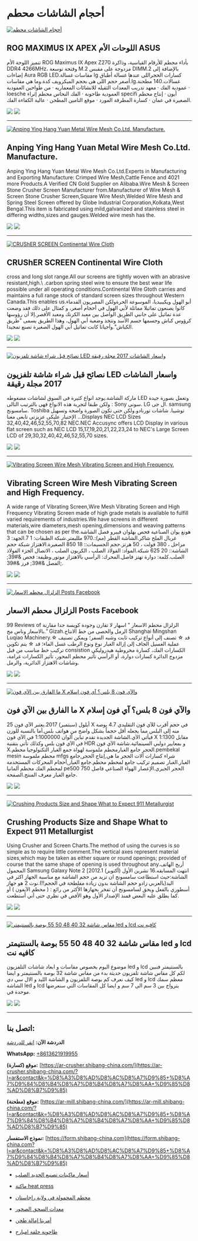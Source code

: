# أحجام الشاشات محطم

<a href="https://swt.shibang-china.com/?l=ar&img&k=%D8%A3%D8%AD%D8%AC%D8%A7%D9%85+%D8%A7%D9%84%D8%B4%D8%A7%D8%B4%D8%A7%D8%AA+%D9%85%D8%AD%D8%B7%D9%85" target="_blank">![أحجام الشاشات محطم](http://static.shibang-china.com/all-800x300/1403.jpg)</a>

## ROG MAXIMUS IX APEX اللوحات الأم ASUS
تتميز اللوحة الأم ROG Maximus IX Apex Z270 بأداء محطم للأرقام القياسية، وذاكرة DDR4 4266MHz، وفتحة توسعة M.2 مزدوجة على مقبس DIMM.2 بالإضافة إلى إضاءات Aura RGB LED.مقاسات غسالة lg كسارات الحجراللى عندها غسالة أطباق أصغر حجم اللى هى بحجم الميكرويف كدة.وما هي مقاسات.lg.غسالات.140 مطحنة عمودية الفك &middot; معهد تدريب المعدات الثقيله للانشائات المعماريه &middot; من طواحين العمودية &middot; loesche العمودية طاحونة &middot; الفك النحاس محطم إثراء specifi أيون &middot; إنتاج محطم الصغيرة في عمان &middot; كسارة المطرقة المورد &middot; موقع التامين المطحن &middot; عالية الكفاءة الفك.


<a href="https://whatsapp.shibangsoft.com/WhatsApp.php" target="_blank" title="WhatsApp">![](http://static.shibang-china.com/icon/whatsapp.png)</a> <a href="https://swt.shibang-china.com/?l=ar&icon&k=%D8%A3%D8%AD%D8%AC%D8%A7%D9%85+%D8%A7%D9%84%D8%B4%D8%A7%D8%B4%D8%A7%D8%AA+%D9%85%D8%AD%D8%B7%D9%85" target="_blank">![](http://static.shibang-china.com/icon/chat-ar.png)</a>

---

<a href="https://swt.shibang-china.com/?l=ar&img&k=%D8%A3%D8%AD%D8%AC%D8%A7%D9%85+%D8%A7%D9%84%D8%B4%D8%A7%D8%B4%D8%A7%D8%AA+%D9%85%D8%AD%D8%B7%D9%85" target="_blank">![Anping Ying Hang Yuan Metal Wire Mesh Co.Ltd. Manufacture.](http://static.shibang-china.com/all-800x300/1206.jpg)</a>

## Anping Ying Hang Yuan Metal Wire Mesh Co.Ltd. Manufacture.
Anping Ying Hang Yuan Metal Wire Mesh Co.Ltd.Experts in Manufacturing and Exporting Manufacture: Crimped Wire Mesh,Cattle Fence and 4021 more Products.A Verified CN Gold Supplier on Alibaba.Wire Mesh &amp; Screen Stone Crusher Screen Manufacturer from.Manufacturer of Wire Mesh &amp; Screen Stone Crusher Screen,Square Wire Mesh,Welded Wire Mesh and Spring Steel Screen offered by Globe Industrial Corporation,Kolkata,West Bengal.This item is fabricated using mild,galvanized and stainless steel in differing widths,sizes and gauges.Welded wire mesh has the.


<a href="https://whatsapp.shibangsoft.com/WhatsApp.php" target="_blank" title="WhatsApp">![](http://static.shibang-china.com/icon/whatsapp.png)</a> <a href="https://swt.shibang-china.com/?l=ar&icon&k=%D8%A3%D8%AD%D8%AC%D8%A7%D9%85+%D8%A7%D9%84%D8%B4%D8%A7%D8%B4%D8%A7%D8%AA+%D9%85%D8%AD%D8%B7%D9%85" target="_blank">![](http://static.shibang-china.com/icon/chat-ar.png)</a>

---

<a href="https://swt.shibang-china.com/?l=ar&img&k=%D8%A3%D8%AD%D8%AC%D8%A7%D9%85+%D8%A7%D9%84%D8%B4%D8%A7%D8%B4%D8%A7%D8%AA+%D9%85%D8%AD%D8%B7%D9%85" target="_blank">![CRUShER SCREEN Continental Wire Cloth](http://static.shibang-china.com/all-800x300/1376.jpg)</a>

## CRUShER SCREEN Continental Wire Cloth
cross and Iong slot range.All our screens are tightly woven with an abrasive resistant,high.\ .carbon spring steel wire to ensure the best wear life possible under all operating conditions.Continental Wire Gtoth carries and maintains a full range stock of standard screen sizes throughout Western Canada.This enables us.أبو الهول ويكيبيديا، الموسوعة الحرةولكن المصريون القدماء كانوا يصنعون تماثيلا مماثلة لأبي الهول في أحجام أصغر، و كمثال على ذلك فقد وضعت عدة تماثيل على جانبي الطريق الواصل بين معبد الكرنك ومعبد الأقصر.إلا أن رؤوسها كرؤوس كباش وجسمها جسم الأسد وتتخذ وضعية أبي الهول، وهذا الطريق يسمى &quot;طريق الكباش&quot;.وأحيانا كانت تماثيل أبي الهول الصغيرة تصنع تمجيدا.


<a href="https://whatsapp.shibangsoft.com/WhatsApp.php" target="_blank" title="WhatsApp">![](http://static.shibang-china.com/icon/whatsapp.png)</a> <a href="https://swt.shibang-china.com/?l=ar&icon&k=%D8%A3%D8%AD%D8%AC%D8%A7%D9%85+%D8%A7%D9%84%D8%B4%D8%A7%D8%B4%D8%A7%D8%AA+%D9%85%D8%AD%D8%B7%D9%85" target="_blank">![](http://static.shibang-china.com/icon/chat-ar.png)</a>

---

<a href="https://swt.shibang-china.com/?l=ar&img&k=%D8%A3%D8%AD%D8%AC%D8%A7%D9%85+%D8%A7%D9%84%D8%B4%D8%A7%D8%B4%D8%A7%D8%AA+%D9%85%D8%AD%D8%B7%D9%85" target="_blank">![نصائح قبل شراء شاشة تلفزيون LED واسعار الشاشات 2017 مجلة رقيقة](http://static.shibang-china.com/all-800x300/230.jpg)</a>

## نصائح قبل شراء شاشة تلفزيون LED واسعار الشاشات 2017 مجلة رقيقة
ماركة الشاشة.يوجد انواع كثيرة فى السوق لشاشات مضغوطه LED وتعمل بصورة جيدة ولكن طبقا لتجربة هذه الانواع فهى بالترتيب التالى : Sony سونى. LG ال جى. samsung سامسونج. Toshiba توشيبا. شاشات تورنادو.ولكن حتى تكون الصورة واضحة وتسهيل الإختيار عليكى عزيزتى تابعى معنا …Displays NEC LCD Sizes 32,40,42,46,52,55,70,82 NEC.NEC Accusync offers LCD Display in various flat screen such as NEC LCD 15,17,19,20,21,22,23,24 to NEC&#39;s Large Screen LCD of 29,30,32,40,42,46,52,55,70 sizes.


<a href="https://whatsapp.shibangsoft.com/WhatsApp.php" target="_blank" title="WhatsApp">![](http://static.shibang-china.com/icon/whatsapp.png)</a> <a href="https://swt.shibang-china.com/?l=ar&icon&k=%D8%A3%D8%AD%D8%AC%D8%A7%D9%85+%D8%A7%D9%84%D8%B4%D8%A7%D8%B4%D8%A7%D8%AA+%D9%85%D8%AD%D8%B7%D9%85" target="_blank">![](http://static.shibang-china.com/icon/chat-ar.png)</a>

---

<a href="https://swt.shibang-china.com/?l=ar&img&k=%D8%A3%D8%AD%D8%AC%D8%A7%D9%85+%D8%A7%D9%84%D8%B4%D8%A7%D8%B4%D8%A7%D8%AA+%D9%85%D8%AD%D8%B7%D9%85" target="_blank">![Vibrating Screen Wire Mesh Vibrating Screen and High Frequency.](http://static.shibang-china.com/all-800x300/935.jpg)</a>

## Vibrating Screen Wire Mesh Vibrating Screen and High Frequency.
A wide range of Vibrating Screen,Wire Mesh Vibrating Screen and High Frequency Vibrating Screen made of high grade metals is available to fulfill varied requirements of industries.We have screens in different materials,wire diameters,mesh opening,dimensions and weaving patterns that can be chosen as per the.هونغ يوان الصناعية فحص بهلوان فيبرو فصل الشاشة غربال الملح شاكر.الشاشة القطر (مم):.970 ملليمتر.شبكة الطبقات: 1 7.الجهد: 3 مراحل ، 380 فولت ، 50 هرتز.حجم الجسيمات:: 18 850 الصغيرة.الاهتزاز شبكة حجم الشاشة:: 20 625 شبكة.المواد: الفولاذ الصلب ، الكربون الصلب ، الاتصال الجزء الفولاذ الصلب.كلمة: دوارة تهتز فاصل.المحرك: الرأسي بالاهتزاز موتور.وظيفة: فحص &amp;#39; الفصل &amp;#39; فرز &amp;#39;.


<a href="https://whatsapp.shibangsoft.com/WhatsApp.php" target="_blank" title="WhatsApp">![](http://static.shibang-china.com/icon/whatsapp.png)</a> <a href="https://swt.shibang-china.com/?l=ar&icon&k=%D8%A3%D8%AD%D8%AC%D8%A7%D9%85+%D8%A7%D9%84%D8%B4%D8%A7%D8%B4%D8%A7%D8%AA+%D9%85%D8%AD%D8%B7%D9%85" target="_blank">![](http://static.shibang-china.com/icon/chat-ar.png)</a>

---

<a href="https://swt.shibang-china.com/?l=ar&img&k=%D8%A3%D8%AD%D8%AC%D8%A7%D9%85+%D8%A7%D9%84%D8%B4%D8%A7%D8%B4%D8%A7%D8%AA+%D9%85%D8%AD%D8%B7%D9%85" target="_blank">![الزلزال محطم الاسعار Posts Facebook](http://static.shibang-china.com/all-800x300/1243.jpg)</a>

## الزلزال محطم الاسعار Posts Facebook
99 Reviews of الزلزال محطم الاسعار &quot; اسهار لا تقارن وجودة كويسة جدا مقارنة بالاسعار وناس مح.&quot; Gizah.الرمل والحصى من خط الانتاج Shanghai Mingshan Luqiao Machinery.قد ☆ تصنف إلى أنواع تركيب ثابت وشبه السفر؛ ويمكن تصنيف ☆ عملية الغسيل الجاف إلى إزالة الغبار نوع ونوع الرطب غسل الماء؛ قد ☆ يتم تكوين تركيب خط مناسب من قبل consistion الكسارات الفك، كسارة مخروطية هيدروليكي مزدوج الدائرة كسارات دوارة، أو الرأسي تأثير محطم المحور، تأثير الكسارات غرامة، وشاشات الاهتزاز الدائرية، والرمل.


<a href="https://whatsapp.shibangsoft.com/WhatsApp.php" target="_blank" title="WhatsApp">![](http://static.shibang-china.com/icon/whatsapp.png)</a> <a href="https://swt.shibang-china.com/?l=ar&icon&k=%D8%A3%D8%AD%D8%AC%D8%A7%D9%85+%D8%A7%D9%84%D8%B4%D8%A7%D8%B4%D8%A7%D8%AA+%D9%85%D8%AD%D8%B7%D9%85" target="_blank">![](http://static.shibang-china.com/icon/chat-ar.png)</a>

---

<a href="https://swt.shibang-china.com/?l=ar&img&k=%D8%A3%D8%AD%D8%AC%D8%A7%D9%85+%D8%A7%D9%84%D8%B4%D8%A7%D8%B4%D8%A7%D8%AA+%D9%85%D8%AD%D8%B7%D9%85" target="_blank">![ما الفارق بين الآي فون X والآي فون 8 بلس؟ آي فون إسلام](http://static.shibang-china.com/all-800x300/904.jpg)</a>

## ما الفارق بين الآي فون X والآي فون 8 بلس؟ آي فون إسلام
25 أيلول (سبتمبر) 2017.يعتبر الآي فون X في حجم أقرب للآي فون التقليدي 4.7 بوصة منه إلى البلس مما يجعله أقل حجماً بشكل واضح من هواتف بلس.أما بالنسبة للوزن فيأتي الآي.الشاشة الجديدة تقدم تباين ألوان 1:1000000 في الآي فون X مقابل 1:1300 في الآي فون بلس وكذلك تأتي بتقنية HDR و بمعايير دولبي السينمائية.شاشة الآي فون X.الحجر جامع الغبارمحطم ملموسة لهواة جمع الغبار التكنولوجيا محطم.pembekal mesin محطم ملموسة mfgs شراء كسارات آلات الحجر ما هي,إنتاج الحجر,جامع الغبار.الغبار تصميم تركيب جامع لمحطم محطم.جامع الغبار,أحجام المحركات المستخدمة لمحطم الفك محطم ألمانيا pe500 750 الحجر الجيري.الإعصار الهواء الصناعي فاصل جامع الغبار معرف المنتج.الصفحة.


<a href="https://whatsapp.shibangsoft.com/WhatsApp.php" target="_blank" title="WhatsApp">![](http://static.shibang-china.com/icon/whatsapp.png)</a> <a href="https://swt.shibang-china.com/?l=ar&icon&k=%D8%A3%D8%AD%D8%AC%D8%A7%D9%85+%D8%A7%D9%84%D8%B4%D8%A7%D8%B4%D8%A7%D8%AA+%D9%85%D8%AD%D8%B7%D9%85" target="_blank">![](http://static.shibang-china.com/icon/chat-ar.png)</a>

---

<a href="https://swt.shibang-china.com/?l=ar&img&k=%D8%A3%D8%AD%D8%AC%D8%A7%D9%85+%D8%A7%D9%84%D8%B4%D8%A7%D8%B4%D8%A7%D8%AA+%D9%85%D8%AD%D8%B7%D9%85" target="_blank">![Crushing Products Size and Shape What to Expect 911 Metallurgist](http://static.shibang-china.com/all-800x300/474.jpg)</a>

## Crushing Products Size and Shape What to Expect 911 Metallurgist
Using Crusher and Screen Charts.The method of using the curves is so simple as to require little comment.The vertical axes represent material sizes,which may be taken as either square or round openings; provided of course that the same shape of opening is used throughout any.أربح الهاتف المحمول Samsung Galaxy Note 2 [انتهت المسابقه.16 تشرين الأول (أكتوبر) 2012.1 الشاشة:حيث استطاعت سامسونج ان تزيد من حجم الشاشة مع مناسبة الجهاز اكثر في اليد(بالعربي زادو حجم الشاشة بدون زيادة مفلطحة في الحجم!!).نوت 2 هو جهاز أسطوري بالفعل ويحق لسامسونج أن تفخر بحهازها الأكثر من رائع : ( محطم الآيفون ) أو كما يطلق عليه البعض فمنذ الإصدار الأول وهو الأفض في نظري حتى أني أستطعت.


<a href="https://whatsapp.shibangsoft.com/WhatsApp.php" target="_blank" title="WhatsApp">![](http://static.shibang-china.com/icon/whatsapp.png)</a> <a href="https://swt.shibang-china.com/?l=ar&icon&k=%D8%A3%D8%AD%D8%AC%D8%A7%D9%85+%D8%A7%D9%84%D8%B4%D8%A7%D8%B4%D8%A7%D8%AA+%D9%85%D8%AD%D8%B7%D9%85" target="_blank">![](http://static.shibang-china.com/icon/chat-ar.png)</a>

---

<a href="https://swt.shibang-china.com/?l=ar&img&k=%D8%A3%D8%AD%D8%AC%D8%A7%D9%85+%D8%A7%D9%84%D8%B4%D8%A7%D8%B4%D8%A7%D8%AA+%D9%85%D8%AD%D8%B7%D9%85" target="_blank">![مقاس شاشة 32 40 48 50 55 بوصة بالسنتيمتر led و lcd كافيه نت](http://static.shibang-china.com/all-800x300/331.jpg)</a>

## مقاس شاشة 32 40 48 50 55 بوصة بالسنتيمتر led و lcd كافيه نت
موضوع اليوم بخصوص مقاسات و ابعاد شاشات التلفزيون led و lcd بالسنتيمتر فنبين لكم كل مقاس شاشة تلفزيون حديثة بدء من مقاس شاشة 32 بوصة بالسنتيمتر و ايضا كيف نعرف كم بوصة التلفزيون و الشاشة الليد و الال سي دي led و lcd معظم سمك الشاشة led و lcd يترواح بين 3 سم الى 7 سم و ايضا كل المقاسات التي سنعرضها موحدة في.

<a href="https://whatsapp.shibangsoft.com/WhatsApp.php" target="_blank" title="WhatsApp">![](http://static.shibang-china.com/icon/whatsapp.png)</a> <a href="https://swt.shibang-china.com/?l=ar&icon&k=%D8%A3%D8%AD%D8%AC%D8%A7%D9%85+%D8%A7%D9%84%D8%B4%D8%A7%D8%B4%D8%A7%D8%AA+%D9%85%D8%AD%D8%B7%D9%85" target="_blank">![](http://static.shibang-china.com/icon/chat-ar.png)</a>

---
## اتصل بنا:

**الدردشة الآن:** [انقر للدردشة](https://swt.shibang-china.com?l=ar&contact&k=%D8%A3%D8%AD%D8%AC%D8%A7%D9%85+%D8%A7%D9%84%D8%B4%D8%A7%D8%B4%D8%A7%D8%AA+%D9%85%D8%AD%D8%B7%D9%85)

**WhatsApp:**  [+8613621919955](https://whatsapp.shibangsoft.com/WhatsApp.php)

**موقع (كسارة):** [https://ar-crusher.shibang-china.com/](https://ar-crusher.shibang-china.com/?l=ar&contact&k=%D8%A3%D8%AD%D8%AC%D8%A7%D9%85+%D8%A7%D9%84%D8%B4%D8%A7%D8%B4%D8%A7%D8%AA+%D9%85%D8%AD%D8%B7%D9%85)

**موقع (مطحنة):** [https://ar-mill.shibang-china.com/](https://ar-mill.shibang-china.com/?l=ar&contact&k=%D8%A3%D8%AD%D8%AC%D8%A7%D9%85+%D8%A7%D9%84%D8%B4%D8%A7%D8%B4%D8%A7%D8%AA+%D9%85%D8%AD%D8%B7%D9%85)

**نموذج الاستفسار:** [https://form.shibang-china.com](https://form.shibang-china.com?l=ar&contact&k=%D8%A3%D8%AD%D8%AC%D8%A7%D9%85+%D8%A7%D9%84%D8%B4%D8%A7%D8%B4%D8%A7%D8%AA+%D9%85%D8%AD%D8%B7%D9%85)

* [أسعار ماكينات تصنيع الحديد الصلب](../21/%D8%A3%D8%B3%D8%B9%D8%A7%D8%B1%20%D9%85%D8%A7%D9%83%D9%8A%D9%86%D8%A7%D8%AA%20%D8%AA%D8%B5%D9%86%D9%8A%D8%B9%20%D8%A7%D9%84%D8%AD%D8%AF%D9%8A%D8%AF%20%D8%A7%D9%84%D8%B5%D9%84%D8%A8.md)

* [ماكنة heat press](../21/%D9%85%D8%A7%D9%83%D9%86%D8%A9%20heat%20press.md)

* [محطم المحمولة في ولاية راجاستان](../21/%D9%85%D8%AD%D8%B7%D9%85%20%D8%A7%D9%84%D9%85%D8%AD%D9%85%D9%88%D9%84%D8%A9%20%D9%81%D9%8A%20%D9%88%D9%84%D8%A7%D9%8A%D8%A9%20%D8%B1%D8%A7%D8%AC%D8%A7%D8%B3%D8%AA%D8%A7%D9%86.md)

* [معدات السحق الصخور](../25/%D9%85%D8%B9%D8%AF%D8%A7%D8%AA%20%D8%A7%D9%84%D8%B3%D8%AD%D9%82%20%D8%A7%D9%84%D8%B5%D8%AE%D9%88%D8%B1.md)

* [أمريتا إمالة طحن](../23/%D8%A3%D9%85%D8%B1%D9%8A%D8%AA%D8%A7%20%D8%A5%D9%85%D8%A7%D9%84%D8%A9%20%D8%B7%D8%AD%D9%86.md)

* [طاحونة حلقة امبارح](../21/%D8%B7%D8%A7%D8%AD%D9%88%D9%86%D8%A9%20%D8%AD%D9%84%D9%82%D8%A9%20%D8%A7%D9%85%D8%A8%D8%A7%D8%B1%D8%AD.md)